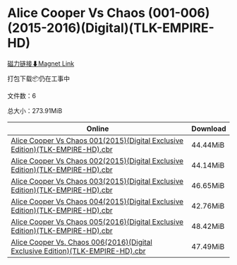 # Alice Cooper Vs Chaos (001-006)(2015-2016)(Digital)(TLK-EMPIRE-HD)

[磁力链接⬇Magnet Link](magnet:?xt=urn:btih:9dc1c154fc1f7207f63951ac5677adbda20f2d65&dn=Alice%20Cooper%20Vs%20Chaos%20%28001-006%29%282015-2016%29%28Digital%29%28TLK-EMPIRE-HD%29)

打包下载📦仍在工事中

文件数：6

总大小：273.91MiB

Online | Download
--- | ---
[Alice Cooper Vs Chaos 001(2015)(Digital Exclusive Edition)(TLK-EMPIRE-HD).cbr](https://github.com/alicewish/markdown/blob/master/comic/Alice-Cooper-Vs-Chaos-001-2015-Digital-Exclusive-Edition-TLK-EMPIRE-HD-cbr.md) | 44.44MiB
[Alice Cooper Vs Chaos 002(2015)(Digital Exclusive Edition)(TLK-EMPIRE-HD).cbr](https://github.com/alicewish/markdown/blob/master/comic/Alice-Cooper-Vs-Chaos-002-2015-Digital-Exclusive-Edition-TLK-EMPIRE-HD-cbr.md) | 44.14MiB
[Alice Cooper Vs Chaos 003(2015)(Digital Exclusive Edition)(TLK-EMPIRE-HD).cbr](https://github.com/alicewish/markdown/blob/master/comic/Alice-Cooper-Vs-Chaos-003-2015-Digital-Exclusive-Edition-TLK-EMPIRE-HD-cbr.md) | 46.65MiB
[Alice Cooper Vs Chaos 004(2015)(Digital Exclusive Edition)(TLK-EMPIRE-HD).cbr](https://github.com/alicewish/markdown/blob/master/comic/Alice-Cooper-Vs-Chaos-004-2015-Digital-Exclusive-Edition-TLK-EMPIRE-HD-cbr.md) | 42.76MiB
[Alice Cooper Vs Chaos 005(2016)(Digital Exclusive Edition)(TLK-EMPIRE-HD).cbr](https://github.com/alicewish/markdown/blob/master/comic/Alice-Cooper-Vs-Chaos-005-2016-Digital-Exclusive-Edition-TLK-EMPIRE-HD-cbr.md) | 48.42MiB
[Alice Cooper Vs. Chaos 006(2016)(Digital Exclusive Edition)(TLK-EMPIRE-HD).cbr](https://github.com/alicewish/markdown/blob/master/comic/Alice-Cooper-Vs-Chaos-006-2016-Digital-Exclusive-Edition-TLK-EMPIRE-HD-cbr.md) | 47.49MiB